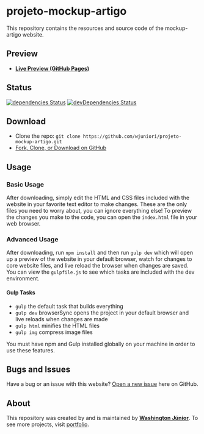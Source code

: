 # projeto-mockup-artigo

This repository contains the resources and source code of the mockup-artigo website.

## Preview

* **[Live Preview (GitHub Pages)](https://wjuniori.github.io/projeto-mockup-artigo/)**

## Status

[![dependencies Status](https://david-dm.org/wjuniori/projeto-mockup-artigo/status.svg)](https://david-dm.org/wjuniori/projeto-mockup-artigo)
[![devDependencies Status](https://david-dm.org/wjuniori/projeto-mockup-artigo/dev-status.svg)](https://david-dm.org/wjuniori/projeto-mockup-artigo?type=dev)

## Download

* Clone the repo: `git clone https://github.com/wjuniori/projeto-mockup-artigo.git`
* [Fork, Clone, or Download on GitHub](https://github.com/wjuniori/projeto-mockup-artigo)

## Usage

### Basic Usage

After downloading, simply edit the HTML and CSS files included with the website in your favorite text editor to make changes. These are the only files you need to worry about, you can ignore everything else! To preview the changes you make to the code, you can open the `index.html` file in your web browser.

### Advanced Usage

After downloading, run `npm install` and then run `gulp dev` which will open up a preview of the website in your default browser, watch for changes to core website files, and live reload the browser when changes are saved. You can view the `gulpfile.js` to see which tasks are included with the dev environment.

#### Gulp Tasks

- `gulp` the default task that builds everything
- `gulp dev` browserSync opens the project in your default browser and live reloads when changes are made
- `gulp html` minifies the HTML files
- `gulp img` compress image files

You must have npm and Gulp installed globally on your machine in order to use these features.

## Bugs and Issues

Have a bug or an issue with this website? [Open a new issue](https://github.com/wjuniori/projeto-mockup-artigo/issues) here on GitHub.

## About

This repository was created by and is maintained by **[Washington Júnior](https://github.com/wjuniori/)**. To see more projects, visit [portfolio](https://wjuniori.github.io/).

